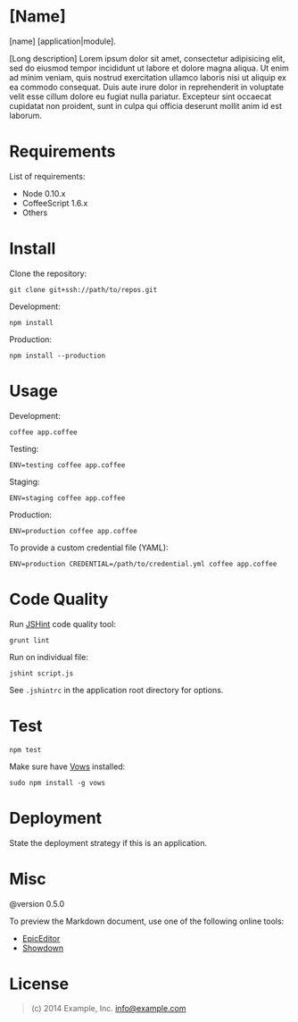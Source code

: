 [Name]
======

[name] [application|module].

[Long description] Lorem ipsum dolor sit amet, consectetur adipisicing elit,
sed do eiusmod tempor incididunt ut labore et dolore magna aliqua. Ut enim ad
minim veniam, quis nostrud exercitation ullamco laboris nisi ut aliquip ex ea
commodo consequat. Duis aute irure dolor in reprehenderit in voluptate velit
esse cillum dolore eu fugiat nulla pariatur. Excepteur sint occaecat cupidatat
non proident, sunt in culpa qui officia deserunt mollit anim id est laborum.


Requirements
============

List of requirements:

-  Node 0.10.x
-  CoffeeScript 1.6.x
-  Others


Install
=======

Clone the repository:

    git clone git+ssh://path/to/repos.git

Development:

    npm install

Production:

    npm install --production


Usage
=====

Development:

    coffee app.coffee

Testing:

    ENV=testing coffee app.coffee

Staging:

    ENV=staging coffee app.coffee
    
Production:

    ENV=production coffee app.coffee

To provide a custom credential file (YAML):

    ENV=production CREDENTIAL=/path/to/credential.yml coffee app.coffee


Code Quality
============

Run [JSHint][] code quality tool:

    grunt lint

Run on individual file:

    jshint script.js

See `.jshintrc` in the application root directory for options.

[jshint]: http://www.jshint.com/


Test
====

    npm test

Make sure have [Vows][] installed:

    sudo npm install -g vows

[vows]: http://vowsjs.org/


Deployment
==========

State the deployment strategy if this is an application.


Misc
====

@version 0.5.0

To preview the Markdown document, use one of the following online tools:

- [EpicEditor](http://epiceditor.com/)
- [Showdown](http://www.showdown.im/)


License
=======

> (c) 2014 Example, Inc. <info@example.com>

